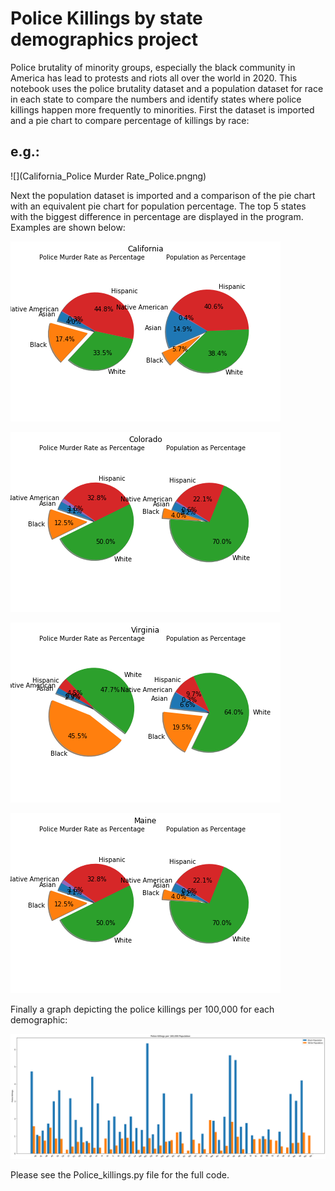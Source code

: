 # Police Killings by state demographics project



Police brutality of minority groups, especially the black community in America has lead to protests and riots all over the world in 2020. 
This notebook uses the police brutality dataset and a population dataset for race in each state to compare the numbers 
and identify states where police killings happen more frequently to minorities. 
First the dataset is imported and a pie chart to compare percentage of killings by race:

## e.g.:

![](California_Police Murder Rate_Police.pngng)


Next the population dataset is imported and a comparison of the pie chart with an equivalent pie chart for population percentage. The top 5 states with the biggest
difference in percentage are displayed in the program. Examples are shown below:

![](California_Police.png)

![](Colorado_Police.png)

![](Virginia_Police.png)

![](Maine_Police.png)

Finally a graph depicting the police killings per 100,000 for each demographic:

![](Police_Murder_Rate.png)

Please see the Police_killings.py file for the full code.
